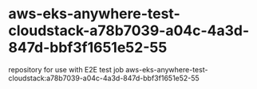 # aws-eks-anywhere-test-cloudstack-a78b7039-a04c-4a3d-847d-bbf3f1651e52-55
repository for use with E2E test job aws-eks-anywhere-test-cloudstack:a78b7039-a04c-4a3d-847d-bbf3f1651e52-55
